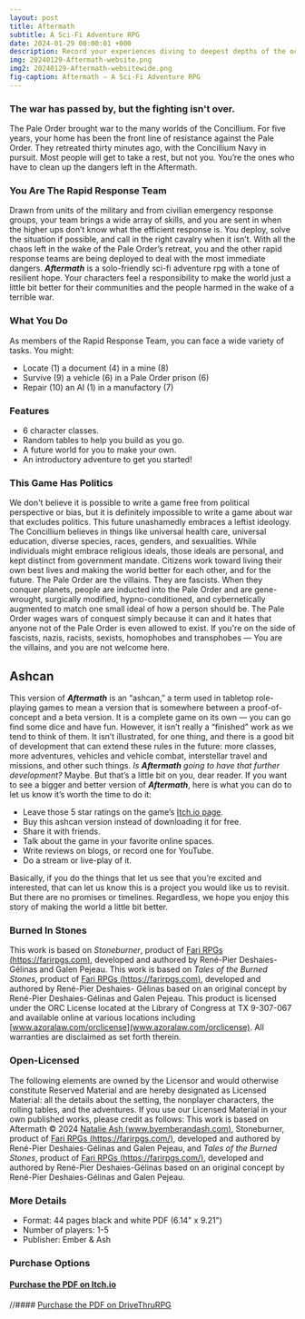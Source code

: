 ```yaml
---
layout: post
title: Aftermath
subtitle: A Sci-Fi Adventure RPG
date: 2024-01-29 00:00:01 +000
description: Record your experiences diving to deepest depths of the ocean... and your sanity.
img: 20240129-Aftermath-website.png
img2: 20240129-Aftermath-websitewide.png
fig-caption: Aftermath — A Sci-Fi Adventure RPG
---
```

### The war has passed by, but the fighting isn't over.
The Pale Order brought war to the many worlds of the Concillium. For five years, your home has been the front line of resistance against the Pale Order. They retreated thirty minutes ago, with the Concillium Navy in pursuit. Most people will get to take a rest, but not you. You’re the ones who have to clean up the dangers left in the Aftermath.
### You Are The Rapid Response Team
Drawn from units of the military and from civilian emergency response groups, your team brings a wide array of skills, and you are sent in when the higher ups don’t know what the efficient response is. You deploy, solve the situation if possible, and call in the right cavalry when it isn’t.
With all the chaos left in the wake of the Pale Order’s retreat, you and the other rapid response teams are being deployed to deal with the most immediate dangers.
***Aftermath*** is a solo-friendly sci-fi adventure rpg with a tone of resilient hope. Your characters feel a responsibility to make the world just a little bit better for their communities and the people harmed in the wake of a terrible war.
### What You Do
As members of the Rapid Response Team, you can face a wide variety of tasks. You might:
- Locate (1) a document (4) in a mine (8)
- Survive (9) a vehicle (6) in a Pale Order prison (6)
- Repair (10) an AI (1) in a manufactory (7)

### Features
- 6 character classes.
- Random tables to help you build as you go.
- A future world for you to make your own.
- An introductory adventure to get you started!

### This Game Has Politics
We don't believe it is possible to write a game free from political perspective or bias, but it is definitely impossible to write a game about war that excludes politics.
This future unashamedly embraces a leftist ideology. The Concillium believes in things like universal health care, universal education, diverse species, races, genders, and sexualities. While individuals might embrace religious ideals, those ideals are personal, and kept distinct from government mandate. Citizens work toward living their own best lives and making the world better for each other, and for the future.
The Pale Order are the villains. They are fascists. When they conquer planets, people are inducted into the Pale Order and are gene-wrought, surgically modified, hypno-conditioned, and cybernetically augmented to match one small ideal of how a person should be. The Pale Order wages wars of conquest simply because it can and it hates that anyone not of the Pale Order is even allowed to exist.
If you're on the side of fascists, nazis, racists, sexists, homophobes and transphobes — You are the villains, and you are not welcome here.
## Ashcan
This version of ***Aftermath*** is an “ashcan,” a term used in tabletop role-playing games to mean a version that is somewhere between a proof-of-concept and a beta version. It is a complete game on its own — you can go find some dice and have fun. 
However, it isn’t really a “finished” work as we tend to think of them. It isn’t illustrated, for one thing, and there is a good bit of development that can extend these rules in the future: more classes, more adventures, vehicles and vehicle combat, interstellar travel and missions, and other such things.
*Is **Aftermath** going to have that further development?* Maybe.
But that’s a little bit on you, dear reader.
If you want to see a bigger and better version of ***Aftermath***, here is what you can do to let us know it’s worth the time to do it:
- Leave those 5 star ratings on the game’s [Itch.io page](https://byemberandash.itch.io/aftermath).
- Buy this ashcan version instead of downloading it for free.
- Share it with friends.
- Talk about the game in your favorite online spaces.
- Write reviews on blogs, or record one for YouTube.
- Do a stream or live-play of it.

Basically, if you do the things that let us see that you’re excited and interested, that can let us know this is a project you would like us to revisit. But there are no promises or timelines.
Regardless, we hope you enjoy this story of making the world a little bit better.
### Burned In Stones
This work is based on *Stoneburner*, product of [Fari RPGs (https://farirpgs.com)](https://farirpgs.com/), developed and authored by René-Pier Deshaies-Gélinas and Galen Pejeau.
This work is based on *Tales of the Burned Stones*, product of [Fari RPGs (https://farirpgs.com)](https://farirpgs.com/), developed and authored by René-Pier Deshaies- Gélinas based on an original concept by René-Pier Deshaies-Gélinas and Galen Pejeau.
This product is licensed under the ORC License located at the Library of Congress at TX 9-307-067 and available online at various locations including [www.azoralaw.com/orclicense](www.azoralaw.com/orclicense). All warranties are disclaimed as set forth therein.
### Open-Licensed
The following elements are owned by the Licensor and would otherwise constitute Reserved Material and are hereby designated as Licensed Material: all the details about the setting, the nonplayer characters, the rolling tables, and the adventures.
If you use our Licensed Material in your own published works, please credit as follows: 
This work is based on Aftermath © 2024 [Natalie Ash (www.byemberandash.com)](www.byemberandash.com), Stoneburner, product of [Fari RPGs (https://farirpgs.com/)](https://farirpgs.com/), developed and authored by René-Pier Deshaies-Gélinas and Galen Pejeau, and *Tales of the Burned Stones*, product of [Fari RPGs (https://farirpgs.com/)](https://farirpgs.com/), developed and authored by René-Pier Deshaies-Gélinas based on an original concept by René-Pier Deshaies-Gélinas and Galen Pejeau.
### More Details
- Format: 44 pages black and white PDF (6.14" x 9.21")
- Number of players: 1-5
- Publisher: Ember & Ash

### Purchase Options
#### [Purchase the PDF on Itch.io](https://byemberandash.itch.io/aftermath?ac=TcJ8Df4sVvG)
//#### [Purchase the PDF on DriveThruRPG]()

